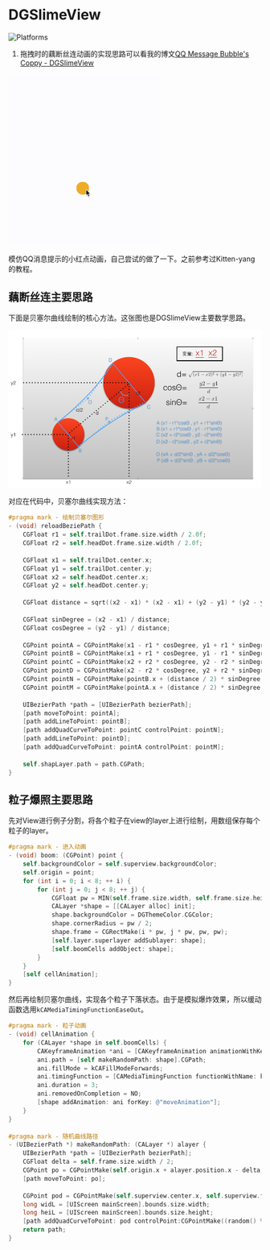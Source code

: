 # DGSlimeView

![Platforms](https://cocoapod-badges.herokuapp.com/p/MZTimerLabel/badge.png)

1. 拖拽时的藕断丝连动画的实现思路可以看我的博文[QQ Message Bubble's Coppy - DGSlimeView](http://desgard.com/2016/05/28/DGSlimeView/)

<img src="/source/progress.gif" alt="img" width="300px">

模仿QQ消息提示的小红点动画，自己尝试的做了一下。之前参考过Kitten-yang的教程。

## 藕断丝连主要思路

下面是贝塞尔曲线绘制的核心方法。这张图也是DGSlimeView主要数学思路。

![img](/source/source1.png)

对应在代码中，贝塞尔曲线实现方法：

```Objective-C
#pragma mark - 绘制贝塞尔图形
- (void) reloadBeziePath {
    CGFloat r1 = self.trailDot.frame.size.width / 2.0f;
    CGFloat r2 = self.headDot.frame.size.width / 2.0f;
    
    CGFloat x1 = self.trailDot.center.x;
    CGFloat y1 = self.trailDot.center.y;
    CGFloat x2 = self.headDot.center.x;
    CGFloat y2 = self.headDot.center.y;
    
    CGFloat distance = sqrt((x2 - x1) * (x2 - x1) + (y2 - y1) * (y2 - y1));
    
    CGFloat sinDegree = (x2 - x1) / distance;
    CGFloat cosDegree = (y2 - y1) / distance;
    
    CGPoint pointA = CGPointMake(x1 - r1 * cosDegree, y1 + r1 * sinDegree);
    CGPoint pointB = CGPointMake(x1 + r1 * cosDegree, y1 - r1 * sinDegree);
    CGPoint pointC = CGPointMake(x2 + r2 * cosDegree, y2 - r2 * sinDegree);
    CGPoint pointD = CGPointMake(x2 - r2 * cosDegree, y2 + r2 * sinDegree);
    CGPoint pointN = CGPointMake(pointB.x + (distance / 2) * sinDegree, pointB.y + (distance / 2) * cosDegree);
    CGPoint pointM = CGPointMake(pointA.x + (distance / 2) * sinDegree, pointA.y + (distance / 2) * cosDegree);
    
    UIBezierPath *path = [UIBezierPath bezierPath];
    [path moveToPoint: pointA];
    [path addLineToPoint: pointB];
    [path addQuadCurveToPoint: pointC controlPoint: pointN];
    [path addLineToPoint: pointD];
    [path addQuadCurveToPoint: pointA controlPoint: pointM];
    
    self.shapLayer.path = path.CGPath;
}
```

## 粒子爆照主要思路

先对View进行例子分割，将各个粒子在view的layer上进行绘制，用数组保存每个粒子的layer。

```Objective-C
#pragma mark - 进入动画
- (void) boom: (CGPoint) point {
    self.backgroundColor = self.superview.backgroundColor;
    self.origin = point;
    for (int i = 0; i < 8; ++ i) {
        for (int j = 0; j < 8; ++ j) {
            CGFloat pw = MIN(self.frame.size.width, self.frame.size.height) / 8.f;
            CALayer *shape = [[CALayer alloc] init];
            shape.backgroundColor = DGThemeColor.CGColor;
            shape.cornerRadius = pw / 2;
            shape.frame = CGRectMake(i * pw, j * pw, pw, pw);
            [self.layer.superlayer addSublayer: shape];
            [self.boomCells addObject: shape];
        }
    }
    [self cellAnimation];
}
```

然后再绘制贝塞尔曲线，实现各个粒子下落状态。由于是模拟爆炸效果，所以缓动函数选用`kCAMediaTimingFunctionEaseOut`。

```Objective-C
#pragma mark - 粒子动画
- (void) cellAnimation {
    for (CALayer *shape in self.boomCells) {
        CAKeyframeAnimation *ani = [CAKeyframeAnimation animationWithKeyPath: @"position"];
        ani.path = [self makeRandomPath: shape].CGPath;
        ani.fillMode = kCAFillModeForwards;
        ani.timingFunction = [CAMediaTimingFunction functionWithName: kCAMediaTimingFunctionEaseOut];
        ani.duration = 3;
        ani.removedOnCompletion = NO;
        [shape addAnimation: ani forKey: @"moveAnimation"];
    }
}

#pragma mark - 随机曲线路径
- (UIBezierPath *) makeRandomPath: (CALayer *) alayer {
    UIBezierPath *path = [UIBezierPath bezierPath];
    CGFloat delta = self.frame.size.width / 2;
    CGPoint po = CGPointMake(self.origin.x + alayer.position.x - delta, self.origin.y + alayer.position.y - delta);
    [path moveToPoint: po];
    
    CGPoint pod = CGPointMake(self.superview.center.x, self.superview.frame.size.height * 4);
    long widL = [UIScreen mainScreen].bounds.size.width;
    long heiL = [UIScreen mainScreen].bounds.size.height;
    [path addQuadCurveToPoint: pod controlPoint:CGPointMake((random() % widL), random() % heiL)];
    return path;
}
```
